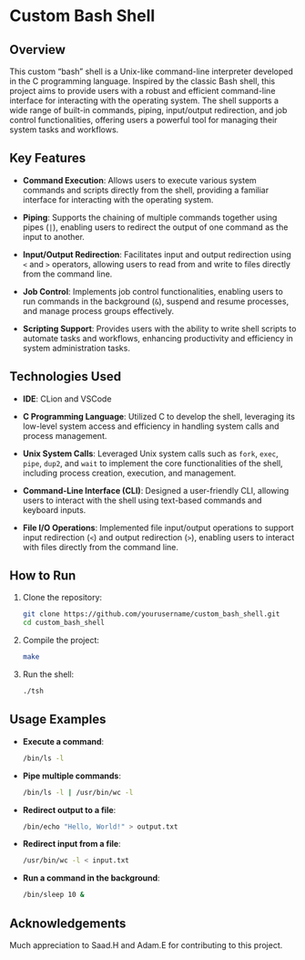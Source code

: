 # Custom Bash Shell

## Overview

This custom “bash” shell is a Unix-like command-line interpreter developed in the C programming language. Inspired by the classic Bash shell, this project aims to provide users with a robust and efficient command-line interface for interacting with the operating system. The shell supports a wide range of built-in commands, piping, input/output redirection, and job control functionalities, offering users a powerful tool for managing their system tasks and workflows.


## Key Features

- **Command Execution**: Allows users to execute various system commands and scripts directly from the shell, providing a familiar interface for interacting with the operating system.
  
- **Piping**: Supports the chaining of multiple commands together using pipes (`|`), enabling users to redirect the output of one command as the input to another.
  
- **Input/Output Redirection**: Facilitates input and output redirection using `<` and `>` operators, allowing users to read from and write to files directly from the command line.
  
- **Job Control**: Implements job control functionalities, enabling users to run commands in the background (`&`), suspend and resume processes, and manage process groups effectively.
  
- **Scripting Support**: Provides users with the ability to write shell scripts to automate tasks and workflows, enhancing productivity and efficiency in system administration tasks.


## Technologies Used

- **IDE**: CLion and VSCode
  
- **C Programming Language**: Utilized C to develop the shell, leveraging its low-level system access and efficiency in handling system calls and process management.
  
- **Unix System Calls**: Leveraged Unix system calls such as `fork`, `exec`, `pipe`, `dup2`, and `wait` to implement the core functionalities of the shell, including process creation, execution, and management.
  
- **Command-Line Interface (CLI)**: Designed a user-friendly CLI, allowing users to interact with the shell using text-based commands and keyboard inputs.
  
- **File I/O Operations**: Implemented file input/output operations to support input redirection (`<`) and output redirection (`>`), enabling users to interact with files directly from the command line.


## How to Run

1. Clone the repository:
   ```bash
   git clone https://github.com/yourusername/custom_bash_shell.git
   cd custom_bash_shell

2. Compile the project:
   ```bash
   make

4. Run the shell:
   ```bash
   ./tsh


## Usage Examples

- **Execute a command**:
   ```bash
   /bin/ls -l

- **Pipe multiple commands**:
   ```bash
   /bin/ls -l | /usr/bin/wc -l

- **Redirect output to a file**:
   ```bash
   /bin/echo "Hello, World!" > output.txt

- **Redirect input from a file**:
   ```bash
   /usr/bin/wc -l < input.txt

- **Run a command in the background**:
   ```bash
   /bin/sleep 10 &


## Acknowledgements

Much appreciation to Saad.H and Adam.E for contributing to this project.

